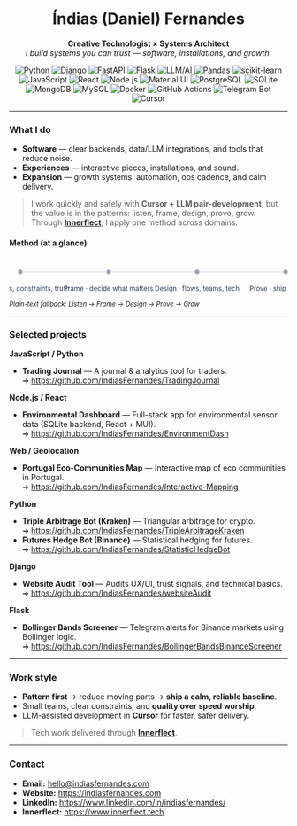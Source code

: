 <!--
  GitHub Profile README — Índias (Daniel) Fernandes
  Tone: calm, confident, minimal.
-->

<div align="center">

# Índias (Daniel) Fernandes  
**Creative Technologist × Systems Architect**  
*I build systems you can trust — software, installations, and growth.*

<!-- Key stacks (quiet, relevant, grouped) -->
  
<!-- Backend / Languages -->
<img alt="Python" src="https://img.shields.io/badge/Python-3776AB?logo=python&logoColor=white&style=flat-square"/>
<img alt="Django" src="https://img.shields.io/badge/Django-092E20?logo=django&logoColor=white&style=flat-square"/>
<img alt="FastAPI" src="https://img.shields.io/badge/FastAPI-009688?logo=fastapi&logoColor=white&style=flat-square"/>
<img alt="Flask" src="https://img.shields.io/badge/Flask-000?logo=flask&logoColor=white&style=flat-square"/>

<!-- AI / Data -->
<img alt="LLM/AI" src="https://img.shields.io/badge/LLM%2FAI-222?style=flat-square"/>
<img alt="Pandas" src="https://img.shields.io/badge/Pandas-150458?logo=pandas&logoColor=white&style=flat-square"/>
<img alt="scikit-learn" src="https://img.shields.io/badge/scikit--learn-F7931E?logo=scikitlearn&logoColor=white&style=flat-square"/>

<!-- Frontend / Runtime -->
<img alt="JavaScript" src="https://img.shields.io/badge/JavaScript-F7DF1E?logo=javascript&logoColor=111&style=flat-square"/>
<img alt="React" src="https://img.shields.io/badge/React-20232A?logo=react&logoColor=61DAFB&style=flat-square"/>
<img alt="Node.js" src="https://img.shields.io/badge/Node.js-339933?logo=node.js&logoColor=white&style=flat-square"/>
<img alt="Material UI" src="https://img.shields.io/badge/MUI-007FFF?logo=mui&logoColor=white&style=flat-square"/>

<!-- Databases -->
<img alt="PostgreSQL" src="https://img.shields.io/badge/PostgreSQL-336791?logo=postgresql&logoColor=white&style=flat-square"/>
<img alt="SQLite" src="https://img.shields.io/badge/SQLite-003B57?logo=sqlite&logoColor=white&style=flat-square"/>
<img alt="MongoDB" src="https://img.shields.io/badge/MongoDB-47A248?logo=mongodb&logoColor=white&style=flat-square"/>
<img alt="MySQL" src="https://img.shields.io/badge/MySQL-4479A1?logo=mysql&logoColor=white&style=flat-square"/>

<!-- Tooling -->
<img alt="Docker" src="https://img.shields.io/badge/Docker-2496ED?logo=docker&logoColor=white&style=flat-square"/>
<img alt="GitHub Actions" src="https://img.shields.io/badge/GitHub%20Actions-2088FF?logo=githubactions&logoColor=white&style=flat-square"/>
<img alt="Telegram Bot" src="https://img.shields.io/badge/Telegram%20Bot-229ED9?logo=telegram&logoColor=white&style=flat-square"/>
<img alt="Cursor" src="https://img.shields.io/badge/Cursor-111?logo=data:image/svg+xml;base64,PHN2ZyBmaWxsPSJ3aGl0ZSIgdmlld0JveD0iMCAwIDI0IDI0IiB4bWxucz0iaHR0cDovL3d3dy53My5vcmcvMjAwMC9zdmciPjxjaXJjbGUgY3g9IjEyIiBjeT0iMTIiIHI9IjkiIGZpbGw9IiMwMDAiIG9wYWNpdHk9Ii4yIi8+PHBhdGggZD0iTTEyIDFsNyAxMS03LTExbS0zIDhsMy0zIDMgMy0zIDMiIGZpbGw9IndoaXRlIi8+PC9zdmc+" />

</div>

---

### What I do
- **Software** — clear backends, data/LLM integrations, and tools that reduce noise.  
- **Experiences** — interactive pieces, installations, and sound.  
- **Expansion** — growth systems: automation, ops cadence, and calm delivery.

> I work quickly and safely with **Cursor + LLM pair-development**, but the value is in the patterns: listen, frame, design, prove, grow.  
> Through **[Innerflect](https://www.innerflect.tech)**, I apply one method across domains.

#### Method (at a glance)
<!-- Minimal inline SVG that renders on GitHub without <style>/<tspan> -->
<p align="center">
<svg width="680" height="84" xmlns="http://www.w3.org/2000/svg" role="img" aria-label="Listen → Frame → Design → Prove → Grow">
  <line x1="20" y1="26" x2="660" y2="26" stroke="#d1d5db" stroke-width="1"/>
  <circle cx="20"  cy="26" r="4" fill="#94a3b8"/>
  <circle cx="180" cy="26" r="4" fill="#94a3b8"/>
  <circle cx="340" cy="26" r="4" fill="#94a3b8"/>
  <circle cx="500" cy="26" r="4" fill="#94a3b8"/>
  <circle cx="660" cy="26" r="4" fill="#94a3b8"/>
  <text x="20"  y="60" text-anchor="middle" font-size="12" fill="#334155" font-family="-apple-system,BlinkMacSystemFont,Segoe UI,Inter,Helvetica,Arial,sans-serif">Listen · goals, constraints, truth</text>
  <text x="180" y="60" text-anchor="middle" font-size="12" fill="#334155" font-family="-apple-system,BlinkMacSystemFont,Segoe UI,Inter,Helvetica,Arial,sans-serif">Frame · decide what matters</text>
  <text x="340" y="60" text-anchor="middle" font-size="12" fill="#334155" font-family="-apple-system,BlinkMacSystemFont,Segoe UI,Inter,Helvetica,Arial,sans-serif">Design · flows, teams, tech</text>
  <text x="500" y="60" text-anchor="middle" font-size="12" fill="#334155" font-family="-apple-system,BlinkMacSystemFont,Segoe UI,Inter,Helvetica,Arial,sans-serif">Prove · ship a small cut</text>
  <text x="660" y="60" text-anchor="middle" font-size="12" fill="#334155" font-family="-apple-system,BlinkMacSystemFont,Segoe UI,Inter,Helvetica,Arial,sans-serif">Grow · standards, cadence</text>
</svg>
</p>

<sub><em>Plain-text fallback: Listen → Frame → Design → Prove → Grow</em></sub>

---

### Selected projects

**JavaScript / Python**  
- **Trading Journal** — A journal & analytics tool for traders.  
  ➜ https://github.com/IndiasFernandes/TradingJournal

**Node.js / React**  
- **Environmental Dashboard** — Full-stack app for environmental sensor data (SQLite backend, React + MUI).  
  ➜ https://github.com/IndiasFernandes/EnvironmentDash

**Web / Geolocation**  
- **Portugal Eco-Communities Map** — Interactive map of eco communities in Portugal.  
  ➜ https://github.com/IndiasFernandes/Interactive-Mapping

**Python**  
- **Triple Arbitrage Bot (Kraken)** — Triangular arbitrage for crypto.  
  ➜ https://github.com/IndiasFernandes/TripleArbitrageKraken  
- **Futures Hedge Bot (Binance)** — Statistical hedging for futures.  
  ➜ https://github.com/IndiasFernandes/StatisticHedgeBot

**Django**  
- **Website Audit Tool** — Audits UX/UI, trust signals, and technical basics.  
  ➜ https://github.com/IndiasFernandes/websiteAudit

**Flask**  
- **Bollinger Bands Screener** — Telegram alerts for Binance markets using Bollinger logic.  
  ➜ https://github.com/IndiasFernandes/BollingerBandsBinanceScreener

---

### Work style
- **Pattern first** → reduce moving parts → **ship a calm, reliable baseline**.  
- Small teams, clear constraints, and **quality over speed worship**.  
- LLM-assisted development in **Cursor** for faster, safer delivery.

> Tech work delivered through **[Innerflect](https://www.innerflect.tech)**.

---

### Contact
- **Email:** hello@indiasfernandes.com  
- **Website:** https://indiasfernandes.com  
- **LinkedIn:** https://www.linkedin.com/in/indiasfernandes/  
- **Innerflect:** https://www.innerflect.tech
